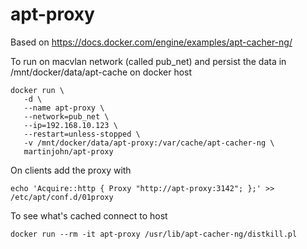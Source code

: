 # apt-proxy

Based on https://docs.docker.com/engine/examples/apt-cacher-ng/

To run on macvlan network (called pub_net) and persist the data in /mnt/docker/data/apt-cache on docker host

    docker run \
       -d \
       --name apt-proxy \
       --network=pub_net \
       --ip=192.168.10.123 \
       --restart=unless-stopped \
       -v /mnt/docker/data/apt-proxy:/var/cache/apt-cacher-ng \
       martinjohn/apt-proxy

On clients add the proxy with

    echo 'Acquire::http { Proxy "http://apt-proxy:3142"; };' >> /etc/apt/conf.d/01proxy

To see what's cached connect to host

    docker run --rm -it apt-proxy /usr/lib/apt-cacher-ng/distkill.pl
